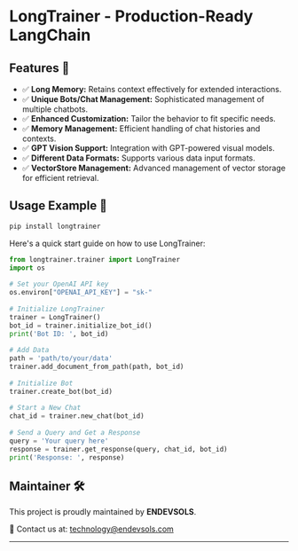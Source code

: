 
# LongTrainer - Production-Ready LangChain


## Features 🌟

- ✅ **Long Memory:** Retains context effectively for extended interactions.
- ✅ **Unique Bots/Chat Management:** Sophisticated management of multiple chatbots.
- ✅ **Enhanced Customization:** Tailor the behavior to fit specific needs.
- ✅ **Memory Management:** Efficient handling of chat histories and contexts.
- ✅ **GPT Vision Support:** Integration with GPT-powered visual models.
- ✅ **Different Data Formats:** Supports various data input formats.
- ✅ **VectorStore Management:** Advanced management of vector storage for efficient retrieval.

## Usage Example 🚀

```python
pip install longtrainer
```

Here's a quick start guide on how to use LongTrainer:

```python
from longtrainer.trainer import LongTrainer
import os
        
# Set your OpenAI API key
os.environ["OPENAI_API_KEY"] = "sk-"
        
# Initialize LongTrainer
trainer = LongTrainer()
bot_id = trainer.initialize_bot_id()
print('Bot ID: ', bot_id)
        
# Add Data
path = 'path/to/your/data'
trainer.add_document_from_path(path, bot_id)
        
# Initialize Bot
trainer.create_bot(bot_id)
        
# Start a New Chat
chat_id = trainer.new_chat(bot_id)
        
# Send a Query and Get a Response
query = 'Your query here'
response = trainer.get_response(query, chat_id, bot_id)
print('Response: ', response)
  ```

## Maintainer 🛠️

This project is proudly maintained by **ENDEVSOLS**.

📧 Contact us at: [technology@endevsols.com](mailto:technology@endevsols.com)

---